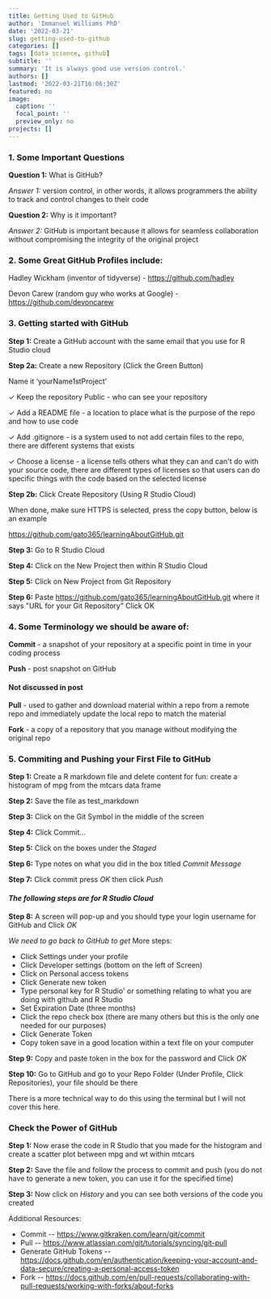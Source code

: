 ```yaml
---
title: Getting Used to GitHub
author: 'Immanuel Williams PhD'
date: '2022-03-21'
slug: getting-used-to-github
categories: []
tags: [data science, github]
subtitle: ''
summary: 'It is always good use version control.'
authors: []
lastmod: '2022-03-21T16:06:30Z'
featured: no
image:
  caption: ''
  focal_point: ''
  preview_only: no
projects: []
---
```




### 1. Some Important Questions 

**Question 1:** What is GitHub?  

*Answer 1:* version control, in other words, it allows programmers the ability to track and control changes to their code


**Question 2:** Why is it important?

*Answer 2:* GitHub is important because it allows for seamless collaboration without compromising the integrity of the original project


### 2. Some Great GitHub Profiles include:

Hadley Wickham (inventor of tidyverse) - https://github.com/hadley 

Devon Carew (random guy who works at Google) - https://github.com/devoncarew


### 3. Getting started with GitHub

**Step 1:** Create a GitHub account with the same email that you use for R Studio cloud 

**Step 2a:** Create a new Repository (Click the Green Button)
 
Name it ‘yourName1stProject’ 

✓ Keep the repository Public -  who can see your repository  

✓ Add a README file - a location to place what is the purpose of the repo and how to use code

✓ Add .gitignore  - is a system used to not add certain files to the repo, there are different systems that exists

✓ Choose a license - a license tells others what they can and can't do with 
your source code, there are different types of licenses so that users can do specific things with the code based on the selected license




**Step 2b:** Click Create Repository (Using R Studio Cloud)

When done, make sure HTTPS is selected, press the copy button, below is an example

https://github.com/gato365/learningAboutGitHub.git



**Step 3:** Go to R Studio Cloud

**Step 4:** Click on the New Project then within R Studio Cloud 

**Step 5:** Click on New Project from Git Repository 

**Step 6:** Paste https://github.com/gato365/learningAboutGitHub.git where it says "URL for your Git Repository" Click OK


### 4. Some Terminology we should be aware of:

**Commit** - a snapshot of your repository at a specific point in time in your coding process

**Push** - post snapshot on GitHub

#### Not discussed in post
**Pull** - used to gather and download material within a repo from a remote repo and immediately update the local repo to match the material

**Fork** - a copy of a repository that you manage without modifying the original repo


### 5. Commiting and Pushing your First File to GitHub

**Step 1:** Create a R markdown file and delete content 
for fun: create a histogram of mpg from the mtcars data frame 

**Step 2:** Save the file as test_markdown 

**Step 3:** Click on the Git Symbol in the middle of the screen 

**Step 4:** Click Commit... 

**Step 5:** Click on the boxes under the *Staged*

**Step 6:** Type notes on what you did in the box titled *Commit Message*

**Step 7:** Click commit press *OK* then click *Push*

#### *The following steps are for R Studio Cloud*
**Step 8:** A screen will pop-up and you should type your login username for GitHub and Click *OK*

*We need to go back to GitHub to get*
More steps: 

- Click Settings under your profile
- Click Developer settings (bottom on the left of Screen) 
- Click on Personal access tokens
- Click Generate new token 
- Type personal key for R Studio' or something relating to what you are doing with github and R Studio
- Set Expiration Date (three months)
- Click the repo check box (there are many others but this is the only one needed for our purposes)
- Click Generate Token
- Copy token save in a good location within a text file on your computer

**Step 9:** Copy and paste token in the box for the password and Click *OK*

**Step 10:** Go to GitHub and go to your Repo Folder (Under Profile, Click Repositories), your file should be there

There is a more technical way to do this using the terminal but I will not cover this here.


### Check the Power of GitHub
**Step 1:** Now erase the code in R Studio that you made for the histogram and create a scatter plot between mpg and wt within mtcars

**Step 2:** Save the file and follow the process to commit and push (you do not have to generate a new token, you can use it for the specified time) 

**Step 3:** Now click on *History* and you can see both versions of the code you created




Additional Resources:

- Commit -- https://www.gitkraken.com/learn/git/commit
- Pull -- https://www.atlassian.com/git/tutorials/syncing/git-pull
- Generate GitHub Tokens -- https://docs.github.com/en/authentication/keeping-your-account-and-data-secure/creating-a-personal-access-token
- Fork -- https://docs.github.com/en/pull-requests/collaborating-with-pull-requests/working-with-forks/about-forks





